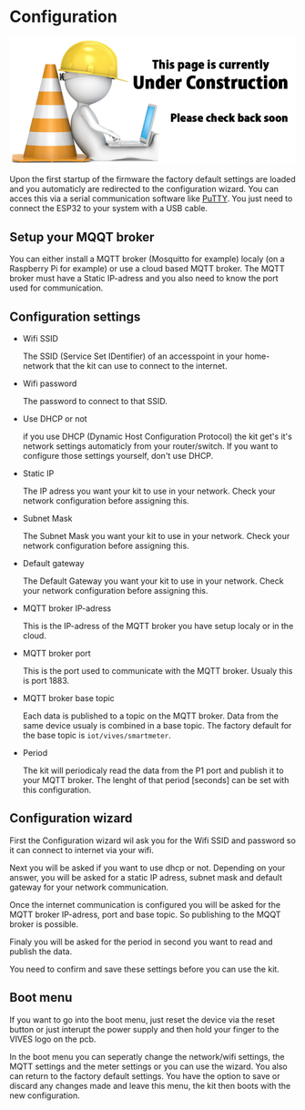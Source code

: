 # Configuration

![UNDER CONSTRUCTION](./images/underconstruction.jpg)

Upon the first startup of the firmware the factory default settings are loaded and you automaticly are redirected to the configuration wizard. 
You can acces this via a serial communication software like [PuTTY](https://www.putty.org/). You just need to connect the ESP32 to your system with a USB cable.

## Setup your MQQT broker

You can either install a MQTT broker (Mosquitto for example) localy (on a Raspberry Pi for example) or use a cloud based MQTT broker.
The MQTT broker must have a Static IP-adress and you also need to know the port used for communication.

## Configuration settings

* Wifi SSID

    The SSID (Service Set IDentifier) of an accesspoint in your home-network that the kit can use to connect to the internet.

* Wifi password

    The password to connect to that SSID.

* Use DHCP or not

    if you use DHCP (Dynamic Host Configuration Protocol) the kit get's it's network settings automaticly from your router/switch. If you want to configure those settings yourself, don't use DHCP.

* Static IP

    The IP adress you want your kit to use in your network. Check your network configuration before assigning this.

* Subnet Mask

    The Subnet Mask you want your kit to use in your network. Check your network configuration before assigning this.

* Default gateway

    The Default Gateway you want your kit to use in your network. Check your network configuration before assigning this.

* MQTT broker IP-adress

    This is the IP-adress of the MQTT broker you have setup localy or in the cloud. 

* MQTT broker port

    This is the port used to communicate with the MQTT broker. Usualy this is port 1883.

* MQTT broker base topic

    Each data is published to a topic on the MQTT broker. Data from the same device usualy is combined in a base topic.
    The factory default for the base topic is `iot/vives/smartmeter`.

* Period

    The kit will periodicaly read the data from the P1 port and publish it to your MQTT broker. The lenght of that period [seconds] can be set with this configuration.

## Configuration wizard

First the Configuration wizard wil ask you for the Wifi SSID and password so it can connect to internet via your wifi.

Next you will be asked if you want to use dhcp or not. Depending on your answer, you will be asked for a static IP adress, subnet mask and default gateway for your network communication.

Once the internet communication is configured you will be asked for the MQTT broker IP-adress, port and base topic. So publishing to the MQQT broker is possible.

Finaly you will be asked for the period in second you want to read and publish the data.

You need to confirm and save these settings before you can use the kit.

## Boot menu 

If you want to go into the boot menu, just reset the device via the reset button or just interupt the power supply and then hold your finger to the VIVES logo on the pcb.

In the boot menu you can seperatly change the network/wifi settings, the MQTT settings and the meter settings or you can use the wizard. You also can return to the factory default settings.
You have the option to save or discard any changes made and leave this menu, the kit then boots with the new configuration.






